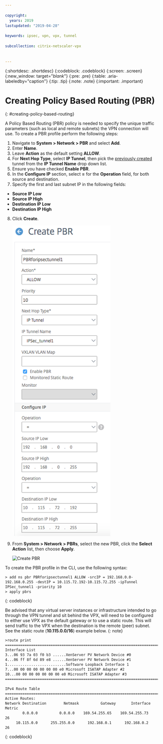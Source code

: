 ```yaml
---

copyright:
  years: 2019
lastupdated: "2019-04-28"

keywords: ipsec, vpn, vpx, tunnel

subcollection: citrix-netscaler-vpx


---
```


{:shortdesc: .shortdesc}
{:codeblock: .codeblock}
{:screen: .screen}
{:new_window: target="_blank_"}
{:pre: .pre}
{:table: .aria-labeledby="caption"}
{:tip: .tip}
{:note: .note}
{:important: .important}

# Creating Policy Based Routing (PBR)
{: #creating-policy-based-routing}

A Policy Based Routing (PBR) policy is needed to specify the unique traffic parameters (such as local and remote subnets) the VPN connection will use. To create a PBR profile perform the following steps:

1.	Navigate to **System > Network > PBR** and select **Add**.
2.	Enter **Name**.
3.	Leave **Action** as the default setting **ALLOW**.
4.	For **Next Hop Type**, select **IP Tunnel**, then pick the [previously created](/docs/infrastructure/citrix-netscaler-vpx?topic=citrix-netscaler-vpx-creating-ip-tunnel) tunnel from the **IP Tunnel Name** drop down list.
5.	Ensure you have checked **Enable PBR**.
6.	In the **Configure IP** section, select **=** for the **Operation** field, for both source and destination.
7.	Specify the first and last subnet IP in the following fields:
  *	**Source IP Low**
  *	**Source IP High**
  *	**Destination IP Low**
  *	**Destination IP High**
8.	Click **Create**.

    ![Create PBR](images/ipseCreatePBR1.png)

9.	From **System > Network > PBRs**, select the new PBR, click the **Select Action** list, then choose **Apply**.

    ![Create PBR](images/ipseCreatePBR2.png)

To create the PBR profile in the CLI, use the following syntax:

  ```
  > add ns pbr PBRforipsectunnel1 ALLOW -srcIP = 192.168.0.0-192.168.0.255 -destIP = 10.115.72.192-10.115.72.255 -ipTunnel
  IPSec_tunnel1 -priority 10
  > apply pbrs

  ```
  {: codeblock}

  Be advised that any virtual server instances or infrastructure intended to go through the VPN tunnel and sit behind the VPX, will need to be configured to either use VPX as the default gateway or to use a static route. This will send traffic to the VPX when the destination is the remote (peer) subnet. See the static route (**10.115.0.0/16**) example below.
  {: note}

  ```
  >route print
  ===========================================================================
  Interface List
  3...06 93 7a 03 f0 b3 ......XenServer PV Network Device #0
  4...06 ff 8f 6d 89 e8 ......XenServer PV Network Device #1
  1...........................Software Loopback Interface 1
  7...00 00 00 00 00 00 00 e0 Microsoft ISATAP Adapter #2
  10...00 00 00 00 00 00 00 e0 Microsoft ISATAP Adapter #3
  ===========================================================================

  IPv4 Route Table
  ===========================================================================
  Active Routes:
  Network Destination        Netmask          Gateway       Interface  Metric
          0.0.0.0          0.0.0.0    169.54.255.65    169.54.255.73     26
       10.115.0.0      255.255.0.0      192.168.0.1      192.168.0.2     26

  ```
  {: codeblock}
